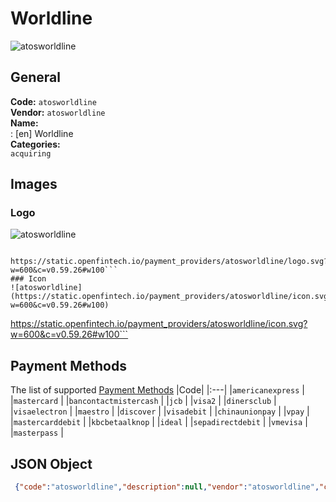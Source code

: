 # Worldline 
![atosworldline](https://static.openfintech.io/payment_providers/atosworldline/logo.svg?w=600&c=v0.59.26#w100)  
## General 
**Code:** `atosworldline`  
**Vendor:** `atosworldline`  
**Name:**  
:	[en] Worldline  
**Categories:**  
`acquiring`  
## Images 
### Logo 
![atosworldline](https://static.openfintech.io/payment_providers/atosworldline/logo.svg?w=600&c=v0.59.26#w100)  
```
 https://static.openfintech.io/payment_providers/atosworldline/logo.svg?w=600&c=v0.59.26#w100```  
### Icon 
![atosworldline](https://static.openfintech.io/payment_providers/atosworldline/icon.svg?w=600&c=v0.59.26#w100)  
```
 https://static.openfintech.io/payment_providers/atosworldline/icon.svg?w=600&c=v0.59.26#w100```  
## Payment Methods 
The list of supported  [Payment Methods](#) 
|Code| 
|:---| 
|`americanexpress` | 
|`mastercard` | 
|`bancontactmistercash` | 
|`jcb` | 
|`visa2` | 
|`dinersclub` | 
|`visaelectron` | 
|`maestro` | 
|`discover` | 
|`visadebit` | 
|`chinaunionpay` | 
|`vpay` | 
|`mastercarddebit` | 
|`kbcbetaalknop` | 
|`ideal` | 
|`sepadirectdebit` | 
|`vmevisa` | 
|`masterpass` | 
 
## JSON Object 
```json
 {"code":"atosworldline","description":null,"vendor":"atosworldline","categories":["acquiring"],"countries":null,"payment_method":["americanexpress","mastercard","bancontactmistercash","jcb","visa2","dinersclub","visaelectron","maestro","discover","visadebit","chinaunionpay","vpay","mastercarddebit","kbcbetaalknop","ideal","sepadirectdebit","vmevisa","masterpass"],"payout_method":null,"metadata":{"about_payments_code":"atosworldline"},"name":{"en":"Worldline"}}```  
